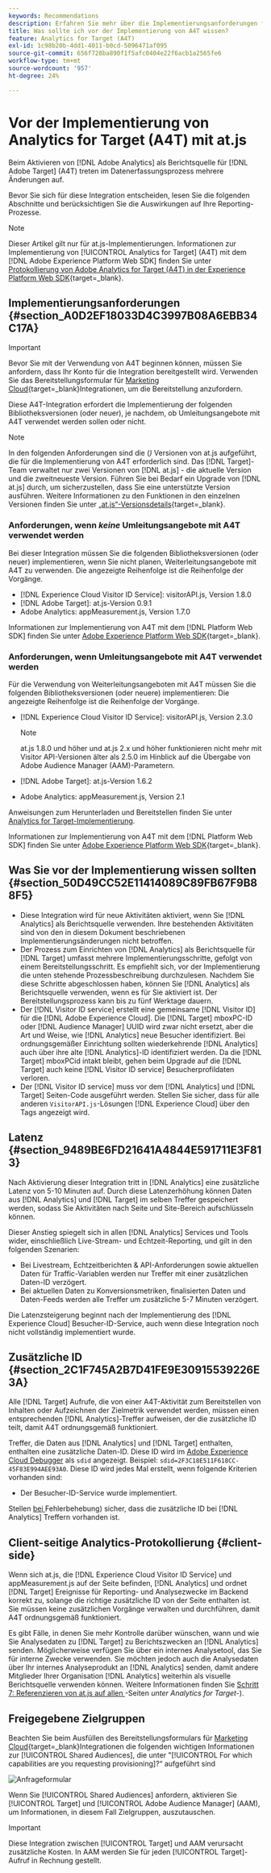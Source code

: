 ```yaml
---
keywords: Recommendations
description: Erfahren Sie mehr über die Implementierungsanforderungen für Analytics  [!DNL Target] A4T) und darüber, was Sie vor der Implementierung dieser Integration beachten sollten.
title: Was sollte ich vor der Implementierung von A4T wissen?
feature: Analytics for Target (A4T)
exl-id: 1c98b20b-4dd1-4011-b0cd-5096471af095
source-git-commit: 656f728ba890f1f5afc0404e22f6acb1a2565fe6
workflow-type: tm+mt
source-wordcount: '957'
ht-degree: 24%

---
```


# Vor der Implementierung von Analytics for Target (A4T) mit at.js

Beim Aktivieren von [!DNL Adobe Analytics] als Berichtsquelle für [!DNL Adobe Target] (A4T) treten im Datenerfassungsprozess mehrere Änderungen auf.

Bevor Sie sich für diese Integration entscheiden, lesen Sie die folgenden Abschnitte und berücksichtigen Sie die Auswirkungen auf Ihre Reporting-Prozesse.

>[!NOTE]
>
>Dieser Artikel gilt nur für at.js-Implementierungen. Informationen zur Implementierung von [!UICONTROL Analytics for Target] (A4T) mit dem [!DNL Adobe Experience Platform Web SDK] finden Sie unter [Protokollierung von Adobe Analytics for Target (A4T) in der Experience Platform Web SDK](https://experienceleague.adobe.com/docs/target-dev/developer/a4t/overview-a4t.html){target=_blank}.

## Implementierungsanforderungen {#section_A0D2EF18033D4C3997B08A6EBB34C17A}

>[!IMPORTANT]
>
>Bevor Sie mit der Verwendung von A4T beginnen können, müssen Sie anfordern, dass Ihr Konto für die Integration bereitgestellt wird. Verwenden Sie das Bereitstellungsformular für [Marketing Cloud](https://survey.adobe.com/jfe/form/SV_ekBHTLSoP5Zki2y){target=_blank}Integrationen, um die Bereitstellung anzufordern.

Diese A4T-Integration erfordert die Implementierung der folgenden Bibliotheksversionen (oder neuer), je nachdem, ob Umleitungsangebote mit A4T verwendet werden sollen oder nicht.

>[!NOTE]
>
>In den folgenden Anforderungen sind die (*)* Versionen von at.js aufgeführt, die für die Implementierung von A4T erforderlich sind. Das [!DNL Target]-Team verwaltet nur zwei Versionen von [!DNL at.js] - die aktuelle Version und die zweitneueste Version. Führen Sie bei Bedarf ein Upgrade von [!DNL at.js] durch, um sicherzustellen, dass Sie eine unterstützte Version ausführen. Weitere Informationen zu den Funktionen in den einzelnen Versionen finden Sie unter [„at.js“-Versionsdetails](https://experienceleague.adobe.com/docs/target-dev/developer/client-side/at-js-implementation/target-atjs-versions.html?lang=de){target=_blank}.

### Anforderungen, wenn *keine* Umleitungsangebote mit A4T verwendet werden

Bei dieser Integration müssen Sie die folgenden Bibliotheksversionen (oder neuer) implementieren, wenn Sie nicht planen, Weiterleitungsangebote mit A4T zu verwenden. Die angezeigte Reihenfolge ist die Reihenfolge der Vorgänge.

* [!DNL Experience Cloud Visitor ID Service]: visitorAPI.js, Version 1.8.0
* [!DNL Adobe Target]: at.js-Version 0.9.1
* Adobe Analytics: appMeasurement.js, Version 1.7.0

Informationen zur Implementierung von A4T mit dem [!DNL Platform Web SDK] finden Sie unter [Adobe Experience Platform Web SDK](https://experienceleague.adobe.com/docs/target-dev/developer/client-side/aep-web-sdk.html?lang=de){target=_blank}.

### Anforderungen, wenn Umleitungsangebote mit A4T verwendet werden

Für die Verwendung von Weiterleitungsangeboten mit A4T müssen Sie die folgenden Bibliotheksversionen (oder neuere) implementieren: Die angezeigte Reihenfolge ist die Reihenfolge der Vorgänge.

* [!DNL Experience Cloud Visitor ID Service]: visitorAPI.js, Version 2.3.0

  >[!NOTE]
  >
  >at.js 1.8.0 und höher und at.js 2.x und höher funktionieren nicht mehr mit Visitor API-Versionen älter als 2.5.0 im Hinblick auf die Übergabe von Adobe Audience Manager (AAM)-Parametern.

* [!DNL Adobe Target]: at.js-Version 1.6.2

* Adobe Analytics: appMeasurement.js, Version 2.1

Anweisungen zum Herunterladen und Bereitstellen finden Sie unter [Analytics for Target-Implementierung](/help/main/c-integrating-target-with-mac/a4t/a4timplementation.md).

Informationen zur Implementierung von A4T mit dem [!DNL Platform Web SDK] finden Sie unter [Adobe Experience Platform Web SDK](https://experienceleague.adobe.com/docs/target-dev/developer/client-side/aep-web-sdk.html?lang=de){target=_blank}.

## Was Sie vor der Implementierung wissen sollten {#section_50D49CC52E11414089C89FB67F9B88F5}

* Diese Integration wird für neue Aktivitäten aktiviert, wenn Sie [!DNL Analytics] als Berichtsquelle verwenden. Ihre bestehenden Aktivitäten sind von den in diesem Dokument beschriebenen Implementierungsänderungen nicht betroffen.
* Der Prozess zum Einrichten von [!DNL Analytics] als Berichtsquelle für [!DNL Target] umfasst mehrere Implementierungsschritte, gefolgt von einem Bereitstellungsschritt. Es empfiehlt sich, vor der Implementierung die unten stehende Prozessbeschreibung durchzulesen. Nachdem Sie diese Schritte abgeschlossen haben, können Sie [!DNL Analytics] als Berichtsquelle verwenden, wenn es für Sie aktiviert ist. Der Bereitstellungsprozess kann bis zu fünf Werktage dauern.
* Der [!DNL Visitor ID service] erstellt eine gemeinsame [!DNL Visitor ID] für die [!DNL Adobe Experience Cloud]. Die [!DNL Target] mboxPC-ID oder [!DNL Audience Manager] UUID wird zwar nicht ersetzt, aber die Art und Weise, wie [!DNL Analytics] neue Besucher identifiziert. Bei ordnungsgemäßer Einrichtung sollten wiederkehrende [!DNL Analytics] auch über ihre alte [!DNL Analytics]-ID identifiziert werden. Da die [!DNL Target] mboxPCid intakt bleibt, gehen beim Upgrade auf die [!DNL Target] auch keine [!DNL Visitor ID service] Besucherprofildaten verloren.
* Der [!DNL Visitor ID service] muss vor dem [!DNL Analytics] und [!DNL Target] Seiten-Code ausgeführt werden. Stellen Sie sicher, dass für alle anderen `VisitorAPI.js`-Lösungen [!DNL Experience Cloud] über den Tags angezeigt wird.

## Latenz {#section_9489BE6FD21641A4844E591711E3F813}

Nach Aktivierung dieser Integration tritt in [!DNL Analytics] eine zusätzliche Latenz von 5-10 Minuten auf. Durch diese Latenzerhöhung können Daten aus [!DNL Analytics] und [!DNL Target] im selben Treffer gespeichert werden, sodass Sie Aktivitäten nach Seite und Site-Bereich aufschlüsseln können.

Dieser Anstieg spiegelt sich in allen [!DNL Analytics] Services und Tools wider, einschließlich Live-Stream- und Echtzeit-Reporting, und gilt in den folgenden Szenarien:

* Bei Livestream, Echtzeitberichten &amp; API-Anforderungen sowie aktuellen Daten für Traffic-Variablen werden nur Treffer mit einer zusätzlichen Daten-ID verzögert.
* Bei aktuellen Daten zu Konversionsmetriken, finalisierten Daten und Daten-Feeds werden alle Treffer um zusätzliche 5-7 Minuten verzögert.

Die Latenzsteigerung beginnt nach der Implementierung des [!DNL Experience Cloud] Besucher-ID-Service, auch wenn diese Integration noch nicht vollständig implementiert wurde.

## Zusätzliche ID  {#section_2C1F745A2B7D41FE9E30915539226E3A}

Alle [!DNL Target] Aufrufe, die von einer A4T-Aktivität zum Bereitstellen von Inhalten oder Aufzeichnen der Zielmetrik verwendet werden, müssen einen entsprechenden [!DNL Analytics]-Treffer aufweisen, der die zusätzliche ID teilt, damit A4T ordnungsgemäß funktioniert.

Treffer, die Daten aus [!DNL Analytics] und [!DNL Target] enthalten, enthalten eine zusätzliche Daten-ID. Diese ID wird im [Adobe Experience Cloud Debugger](https://experienceleague.adobe.com/docs/debugger/using/experience-cloud-debugger.html) als `sdid` angezeigt. Beispiel: `sdid=2F3C18E511F618CC-45F83E994AEE93A0`. Diese ID wird jedes Mal erstellt, wenn folgende Kriterien vorhanden sind:

* Der Besucher-ID-Service wurde implementiert.

Stellen [ bei ](/help/main/c-integrating-target-with-mac/a4t/c-a4t-troubleshooting/a4t-troubleshooting.md)Fehlerbehebung) sicher, dass die zusätzliche ID bei [!DNL Analytics] Treffern vorhanden ist.

## Client-seitige Analytics-Protokollierung {#client-side}

Wenn sich at.js, die [!DNL Experience Cloud Visitor ID Service] und appMeasurement.js auf der Seite befinden, [!DNL Analytics] und ordnet [!DNL Target] Ereignisse für Reporting- und Analysezwecke im Backend korrekt zu, solange die richtige zusätzliche ID von der Seite enthalten ist. Sie müssen keine zusätzlichen Vorgänge verwalten und durchführen, damit A4T ordnungsgemäß funktioniert.

Es gibt Fälle, in denen Sie mehr Kontrolle darüber wünschen, wann und wie Sie Analysedaten zu [!DNL Target] zu Berichtszwecken an [!DNL Analytics] senden. Möglicherweise verfügen Sie über ein internes Analysetool, das Sie für interne Zwecke verwenden. Sie möchten jedoch auch die Analysedaten über Ihr internes Analyseprodukt an [!DNL Analytics] senden, damit andere Mitglieder Ihrer Organisation [!DNL Analytics] weiterhin als visuelle Berichtsquelle verwenden können. Weitere Informationen finden Sie [Schritt 7: Referenzieren von at.js auf allen ](/help/main/c-integrating-target-with-mac/a4t/a4timplementation.md#step7)-Seiten *unter Analytics for Target-*).

## Freigegebene Zielgruppen

Beachten Sie beim Ausfüllen des Bereitstellungsformulars für [Marketing Cloud](https://survey.adobe.com/jfe/form/SV_ekBHTLSoP5Zki2y){target=_blank}Integrationen die folgenden wichtigen Informationen zur [!UICONTROL Shared Audiences], die unter &quot;[!UICONTROL For which capabilities are you requesting provisioning]?“ aufgeführt sind

![Anfrageformular](/help/main/c-integrating-target-with-mac/a4t/assets/request-form.png)

Wenn Sie [!UICONTROL Shared Audiences] anfordern, aktivieren Sie [!UICONTROL Target] und [!UICONTROL Adobe Audience Manager] (AAM), um Informationen, in diesem Fall Zielgruppen, auszutauschen.

>[!IMPORTANT]
>
>Diese Integration zwischen [!UICONTROL Target] und AAM verursacht zusätzliche Kosten. In AAM werden Sie für jeden [!UICONTROL Target]-Aufruf in Rechnung gestellt.
